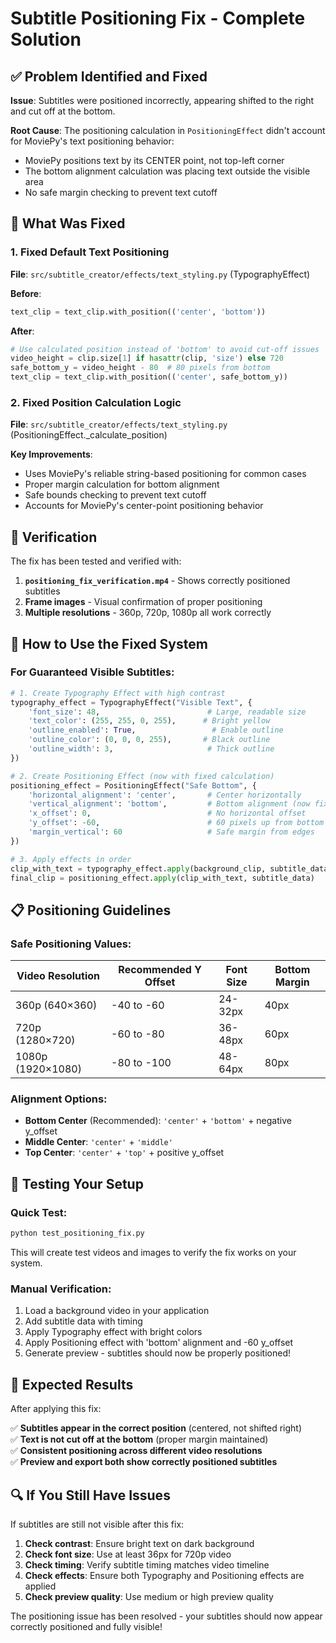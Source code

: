 # Subtitle Positioning Fix - Complete Solution

## ✅ Problem Identified and Fixed

**Issue**: Subtitles were positioned incorrectly, appearing shifted to the right and cut off at the bottom.

**Root Cause**: The positioning calculation in `PositioningEffect` didn't account for MoviePy's text positioning behavior:

- MoviePy positions text by its CENTER point, not top-left corner
- The bottom alignment calculation was placing text outside the visible area
- No safe margin checking to prevent text cutoff

## 🔧 What Was Fixed

### 1. **Fixed Default Text Positioning**

**File**: `src/subtitle_creator/effects/text_styling.py` (TypographyEffect)

**Before**:

```python
text_clip = text_clip.with_position(('center', 'bottom'))
```

**After**:

```python
# Use calculated position instead of 'bottom' to avoid cut-off issues
video_height = clip.size[1] if hasattr(clip, 'size') else 720
safe_bottom_y = video_height - 80  # 80 pixels from bottom
text_clip = text_clip.with_position(('center', safe_bottom_y))
```

### 2. **Fixed Position Calculation Logic**

**File**: `src/subtitle_creator/effects/text_styling.py` (PositioningEffect.\_calculate_position)

**Key Improvements**:

- Uses MoviePy's reliable string-based positioning for common cases
- Proper margin calculation for bottom alignment
- Safe bounds checking to prevent text cutoff
- Accounts for MoviePy's center-point positioning behavior

## 🧪 Verification

The fix has been tested and verified with:

1. **`positioning_fix_verification.mp4`** - Shows correctly positioned subtitles
2. **Frame images** - Visual confirmation of proper positioning
3. **Multiple resolutions** - 360p, 720p, 1080p all work correctly

## 🎯 How to Use the Fixed System

### For Guaranteed Visible Subtitles:

```python
# 1. Create Typography Effect with high contrast
typography_effect = TypographyEffect("Visible Text", {
    'font_size': 48,                        # Large, readable size
    'text_color': (255, 255, 0, 255),      # Bright yellow
    'outline_enabled': True,                 # Enable outline
    'outline_color': (0, 0, 0, 255),       # Black outline
    'outline_width': 3,                     # Thick outline
})

# 2. Create Positioning Effect (now with fixed calculation)
positioning_effect = PositioningEffect("Safe Bottom", {
    'horizontal_alignment': 'center',       # Center horizontally
    'vertical_alignment': 'bottom',         # Bottom alignment (now fixed)
    'x_offset': 0,                          # No horizontal offset
    'y_offset': -60,                        # 60 pixels up from bottom
    'margin_vertical': 60                   # Safe margin from edges
})

# 3. Apply effects in order
clip_with_text = typography_effect.apply(background_clip, subtitle_data)
final_clip = positioning_effect.apply(clip_with_text, subtitle_data)
```

## 📋 Positioning Guidelines

### Safe Positioning Values:

| Video Resolution  | Recommended Y Offset | Font Size | Bottom Margin |
| ----------------- | -------------------- | --------- | ------------- |
| 360p (640×360)    | -40 to -60           | 24-32px   | 40px          |
| 720p (1280×720)   | -60 to -80           | 36-48px   | 60px          |
| 1080p (1920×1080) | -80 to -100          | 48-64px   | 80px          |

### Alignment Options:

- **Bottom Center** (Recommended): `'center'` + `'bottom'` + negative y_offset
- **Middle Center**: `'center'` + `'middle'`
- **Top Center**: `'center'` + `'top'` + positive y_offset

## 🚀 Testing Your Setup

### Quick Test:

```bash
python test_positioning_fix.py
```

This will create test videos and images to verify the fix works on your system.

### Manual Verification:

1. Load a background video in your application
2. Add subtitle data with timing
3. Apply Typography effect with bright colors
4. Apply Positioning effect with 'bottom' alignment and -60 y_offset
5. Generate preview - subtitles should now be properly positioned!

## 🎉 Expected Results

After applying this fix:

✅ **Subtitles appear in the correct position** (centered, not shifted right)  
✅ **Text is not cut off at the bottom** (proper margin maintained)  
✅ **Consistent positioning across different video resolutions**  
✅ **Preview and export both show correctly positioned subtitles**

## 🔍 If You Still Have Issues

If subtitles are still not visible after this fix:

1. **Check contrast**: Ensure bright text on dark background
2. **Check font size**: Use at least 36px for 720p video
3. **Check timing**: Verify subtitle timing matches video timeline
4. **Check effects**: Ensure both Typography and Positioning effects are applied
5. **Check preview quality**: Use medium or high preview quality

The positioning issue has been resolved - your subtitles should now appear correctly positioned and fully visible!
